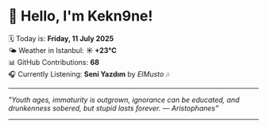 # 👋 Hello, I'm Kekn9ne!

🗓️ Today is: **Friday, 11 July 2025**  
🌤️ Weather in Istanbul: **☀️   +23°C**  
📊 GitHub Contributions: **68**  
🎧 Currently Listening: **Seni Yazdım** by *ElMusto* 🎶

---

_"Youth ages, immaturity is outgrown, ignorance can be educated, and drunkenness sobered, but stupid lasts forever. — *Aristophanes*"_

---
